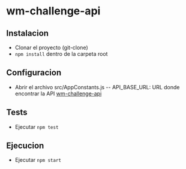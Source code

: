 # wm-challenge-api

## Instalacion
- Clonar el proyecto (git-clone)
- `npm install` dentro de la carpeta root

## Configuracion
- Abrir el archivo src/AppConstants.js
-- API_BASE_URL: URL donde encontrar la API [wm-challenge-api](https://github.com/maxipetrucci/wm-challenge-api)

## Tests
- Ejecutar `npm test`

## Ejecucion
- Ejecutar `npm start`